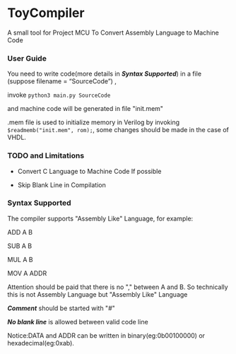 # ToyCompiler
A small tool for Project MCU
To Convert Assembly Language to Machine Code

### User Guide

You need to write code(more details in ***Syntax Supported***) in a file (suppose filename = “SourceCode”) , 

invoke `python3 main.py SourceCode`

and machine code will be generated in file "init.mem"

.mem file is used to initialize memory in Verilog by invoking `$readmemb("init.mem", rom);`, some changes should be made in the case of VHDL. 

### TODO and Limitations

- Convert C Language to Machine Code If possible 

- Skip Blank Line in Compilation

### Syntax Supported

The compiler supports "Assembly Like" Language,
for example:

ADD A B 

SUB A B 

MUL A B 

MOV A ADDR

Attention should be paid that there is no "," between A and B. So technically this is not Assembly Language but "Assembly Like" Language

***Comment*** should be started with "#"

***No blank line*** is allowed between valid code line

Notice:DATA and ADDR can be written in binary(eg:0b00100000) or hexadecimal(eg:0xab). 
